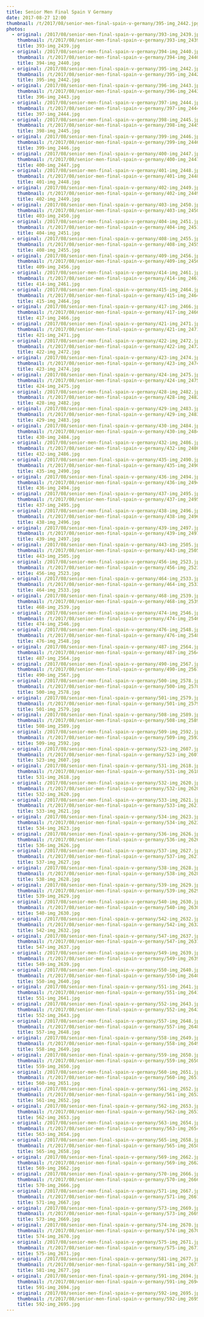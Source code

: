 ```yaml
---
title: Senior Men Final Spain V Germany
date: 2017-08-27 12:00
thumbnail: /t/2017/08/senior-men-final-spain-v-germany/395-img_2442.jpg
photos:
  - original: /2017/08/senior-men-final-spain-v-germany/393-img_2439.jpg
    thumbnail: /t/2017/08/senior-men-final-spain-v-germany/393-img_2439.jpg
    title: 393-img_2439.jpg
  - original: /2017/08/senior-men-final-spain-v-germany/394-img_2440.jpg
    thumbnail: /t/2017/08/senior-men-final-spain-v-germany/394-img_2440.jpg
    title: 394-img_2440.jpg
  - original: /2017/08/senior-men-final-spain-v-germany/395-img_2442.jpg
    thumbnail: /t/2017/08/senior-men-final-spain-v-germany/395-img_2442.jpg
    title: 395-img_2442.jpg
  - original: /2017/08/senior-men-final-spain-v-germany/396-img_2443.jpg
    thumbnail: /t/2017/08/senior-men-final-spain-v-germany/396-img_2443.jpg
    title: 396-img_2443.jpg
  - original: /2017/08/senior-men-final-spain-v-germany/397-img_2444.jpg
    thumbnail: /t/2017/08/senior-men-final-spain-v-germany/397-img_2444.jpg
    title: 397-img_2444.jpg
  - original: /2017/08/senior-men-final-spain-v-germany/398-img_2445.jpg
    thumbnail: /t/2017/08/senior-men-final-spain-v-germany/398-img_2445.jpg
    title: 398-img_2445.jpg
  - original: /2017/08/senior-men-final-spain-v-germany/399-img_2446.jpg
    thumbnail: /t/2017/08/senior-men-final-spain-v-germany/399-img_2446.jpg
    title: 399-img_2446.jpg
  - original: /2017/08/senior-men-final-spain-v-germany/400-img_2447.jpg
    thumbnail: /t/2017/08/senior-men-final-spain-v-germany/400-img_2447.jpg
    title: 400-img_2447.jpg
  - original: /2017/08/senior-men-final-spain-v-germany/401-img_2448.jpg
    thumbnail: /t/2017/08/senior-men-final-spain-v-germany/401-img_2448.jpg
    title: 401-img_2448.jpg
  - original: /2017/08/senior-men-final-spain-v-germany/402-img_2449.jpg
    thumbnail: /t/2017/08/senior-men-final-spain-v-germany/402-img_2449.jpg
    title: 402-img_2449.jpg
  - original: /2017/08/senior-men-final-spain-v-germany/403-img_2450.jpg
    thumbnail: /t/2017/08/senior-men-final-spain-v-germany/403-img_2450.jpg
    title: 403-img_2450.jpg
  - original: /2017/08/senior-men-final-spain-v-germany/404-img_2451.jpg
    thumbnail: /t/2017/08/senior-men-final-spain-v-germany/404-img_2451.jpg
    title: 404-img_2451.jpg
  - original: /2017/08/senior-men-final-spain-v-germany/408-img_2455.jpg
    thumbnail: /t/2017/08/senior-men-final-spain-v-germany/408-img_2455.jpg
    title: 408-img_2455.jpg
  - original: /2017/08/senior-men-final-spain-v-germany/409-img_2456.jpg
    thumbnail: /t/2017/08/senior-men-final-spain-v-germany/409-img_2456.jpg
    title: 409-img_2456.jpg
  - original: /2017/08/senior-men-final-spain-v-germany/414-img_2461.jpg
    thumbnail: /t/2017/08/senior-men-final-spain-v-germany/414-img_2461.jpg
    title: 414-img_2461.jpg
  - original: /2017/08/senior-men-final-spain-v-germany/415-img_2464.jpg
    thumbnail: /t/2017/08/senior-men-final-spain-v-germany/415-img_2464.jpg
    title: 415-img_2464.jpg
  - original: /2017/08/senior-men-final-spain-v-germany/417-img_2466.jpg
    thumbnail: /t/2017/08/senior-men-final-spain-v-germany/417-img_2466.jpg
    title: 417-img_2466.jpg
  - original: /2017/08/senior-men-final-spain-v-germany/421-img_2471.jpg
    thumbnail: /t/2017/08/senior-men-final-spain-v-germany/421-img_2471.jpg
    title: 421-img_2471.jpg
  - original: /2017/08/senior-men-final-spain-v-germany/422-img_2472.jpg
    thumbnail: /t/2017/08/senior-men-final-spain-v-germany/422-img_2472.jpg
    title: 422-img_2472.jpg
  - original: /2017/08/senior-men-final-spain-v-germany/423-img_2474.jpg
    thumbnail: /t/2017/08/senior-men-final-spain-v-germany/423-img_2474.jpg
    title: 423-img_2474.jpg
  - original: /2017/08/senior-men-final-spain-v-germany/424-img_2475.jpg
    thumbnail: /t/2017/08/senior-men-final-spain-v-germany/424-img_2475.jpg
    title: 424-img_2475.jpg
  - original: /2017/08/senior-men-final-spain-v-germany/428-img_2482.jpg
    thumbnail: /t/2017/08/senior-men-final-spain-v-germany/428-img_2482.jpg
    title: 428-img_2482.jpg
  - original: /2017/08/senior-men-final-spain-v-germany/429-img_2483.jpg
    thumbnail: /t/2017/08/senior-men-final-spain-v-germany/429-img_2483.jpg
    title: 429-img_2483.jpg
  - original: /2017/08/senior-men-final-spain-v-germany/430-img_2484.jpg
    thumbnail: /t/2017/08/senior-men-final-spain-v-germany/430-img_2484.jpg
    title: 430-img_2484.jpg
  - original: /2017/08/senior-men-final-spain-v-germany/432-img_2486.jpg
    thumbnail: /t/2017/08/senior-men-final-spain-v-germany/432-img_2486.jpg
    title: 432-img_2486.jpg
  - original: /2017/08/senior-men-final-spain-v-germany/435-img_2490.jpg
    thumbnail: /t/2017/08/senior-men-final-spain-v-germany/435-img_2490.jpg
    title: 435-img_2490.jpg
  - original: /2017/08/senior-men-final-spain-v-germany/436-img_2494.jpg
    thumbnail: /t/2017/08/senior-men-final-spain-v-germany/436-img_2494.jpg
    title: 436-img_2494.jpg
  - original: /2017/08/senior-men-final-spain-v-germany/437-img_2495.jpg
    thumbnail: /t/2017/08/senior-men-final-spain-v-germany/437-img_2495.jpg
    title: 437-img_2495.jpg
  - original: /2017/08/senior-men-final-spain-v-germany/438-img_2496.jpg
    thumbnail: /t/2017/08/senior-men-final-spain-v-germany/438-img_2496.jpg
    title: 438-img_2496.jpg
  - original: /2017/08/senior-men-final-spain-v-germany/439-img_2497.jpg
    thumbnail: /t/2017/08/senior-men-final-spain-v-germany/439-img_2497.jpg
    title: 439-img_2497.jpg
  - original: /2017/08/senior-men-final-spain-v-germany/443-img_2505.jpg
    thumbnail: /t/2017/08/senior-men-final-spain-v-germany/443-img_2505.jpg
    title: 443-img_2505.jpg
  - original: /2017/08/senior-men-final-spain-v-germany/456-img_2523.jpg
    thumbnail: /t/2017/08/senior-men-final-spain-v-germany/456-img_2523.jpg
    title: 456-img_2523.jpg
  - original: /2017/08/senior-men-final-spain-v-germany/464-img_2533.jpg
    thumbnail: /t/2017/08/senior-men-final-spain-v-germany/464-img_2533.jpg
    title: 464-img_2533.jpg
  - original: /2017/08/senior-men-final-spain-v-germany/468-img_2539.jpg
    thumbnail: /t/2017/08/senior-men-final-spain-v-germany/468-img_2539.jpg
    title: 468-img_2539.jpg
  - original: /2017/08/senior-men-final-spain-v-germany/474-img_2546.jpg
    thumbnail: /t/2017/08/senior-men-final-spain-v-germany/474-img_2546.jpg
    title: 474-img_2546.jpg
  - original: /2017/08/senior-men-final-spain-v-germany/476-img_2548.jpg
    thumbnail: /t/2017/08/senior-men-final-spain-v-germany/476-img_2548.jpg
    title: 476-img_2548.jpg
  - original: /2017/08/senior-men-final-spain-v-germany/487-img_2564.jpg
    thumbnail: /t/2017/08/senior-men-final-spain-v-germany/487-img_2564.jpg
    title: 487-img_2564.jpg
  - original: /2017/08/senior-men-final-spain-v-germany/490-img_2567.jpg
    thumbnail: /t/2017/08/senior-men-final-spain-v-germany/490-img_2567.jpg
    title: 490-img_2567.jpg
  - original: /2017/08/senior-men-final-spain-v-germany/500-img_2578.jpg
    thumbnail: /t/2017/08/senior-men-final-spain-v-germany/500-img_2578.jpg
    title: 500-img_2578.jpg
  - original: /2017/08/senior-men-final-spain-v-germany/501-img_2579.jpg
    thumbnail: /t/2017/08/senior-men-final-spain-v-germany/501-img_2579.jpg
    title: 501-img_2579.jpg
  - original: /2017/08/senior-men-final-spain-v-germany/508-img_2589.jpg
    thumbnail: /t/2017/08/senior-men-final-spain-v-germany/508-img_2589.jpg
    title: 508-img_2589.jpg
  - original: /2017/08/senior-men-final-spain-v-germany/509-img_2592.jpg
    thumbnail: /t/2017/08/senior-men-final-spain-v-germany/509-img_2592.jpg
    title: 509-img_2592.jpg
  - original: /2017/08/senior-men-final-spain-v-germany/523-img_2607.jpg
    thumbnail: /t/2017/08/senior-men-final-spain-v-germany/523-img_2607.jpg
    title: 523-img_2607.jpg
  - original: /2017/08/senior-men-final-spain-v-germany/531-img_2618.jpg
    thumbnail: /t/2017/08/senior-men-final-spain-v-germany/531-img_2618.jpg
    title: 531-img_2618.jpg
  - original: /2017/08/senior-men-final-spain-v-germany/532-img_2620.jpg
    thumbnail: /t/2017/08/senior-men-final-spain-v-germany/532-img_2620.jpg
    title: 532-img_2620.jpg
  - original: /2017/08/senior-men-final-spain-v-germany/533-img_2621.jpg
    thumbnail: /t/2017/08/senior-men-final-spain-v-germany/533-img_2621.jpg
    title: 533-img_2621.jpg
  - original: /2017/08/senior-men-final-spain-v-germany/534-img_2623.jpg
    thumbnail: /t/2017/08/senior-men-final-spain-v-germany/534-img_2623.jpg
    title: 534-img_2623.jpg
  - original: /2017/08/senior-men-final-spain-v-germany/536-img_2626.jpg
    thumbnail: /t/2017/08/senior-men-final-spain-v-germany/536-img_2626.jpg
    title: 536-img_2626.jpg
  - original: /2017/08/senior-men-final-spain-v-germany/537-img_2627.jpg
    thumbnail: /t/2017/08/senior-men-final-spain-v-germany/537-img_2627.jpg
    title: 537-img_2627.jpg
  - original: /2017/08/senior-men-final-spain-v-germany/538-img_2628.jpg
    thumbnail: /t/2017/08/senior-men-final-spain-v-germany/538-img_2628.jpg
    title: 538-img_2628.jpg
  - original: /2017/08/senior-men-final-spain-v-germany/539-img_2629.jpg
    thumbnail: /t/2017/08/senior-men-final-spain-v-germany/539-img_2629.jpg
    title: 539-img_2629.jpg
  - original: /2017/08/senior-men-final-spain-v-germany/540-img_2630.jpg
    thumbnail: /t/2017/08/senior-men-final-spain-v-germany/540-img_2630.jpg
    title: 540-img_2630.jpg
  - original: /2017/08/senior-men-final-spain-v-germany/542-img_2632.jpg
    thumbnail: /t/2017/08/senior-men-final-spain-v-germany/542-img_2632.jpg
    title: 542-img_2632.jpg
  - original: /2017/08/senior-men-final-spain-v-germany/547-img_2637.jpg
    thumbnail: /t/2017/08/senior-men-final-spain-v-germany/547-img_2637.jpg
    title: 547-img_2637.jpg
  - original: /2017/08/senior-men-final-spain-v-germany/549-img_2639.jpg
    thumbnail: /t/2017/08/senior-men-final-spain-v-germany/549-img_2639.jpg
    title: 549-img_2639.jpg
  - original: /2017/08/senior-men-final-spain-v-germany/550-img_2640.jpg
    thumbnail: /t/2017/08/senior-men-final-spain-v-germany/550-img_2640.jpg
    title: 550-img_2640.jpg
  - original: /2017/08/senior-men-final-spain-v-germany/551-img_2641.jpg
    thumbnail: /t/2017/08/senior-men-final-spain-v-germany/551-img_2641.jpg
    title: 551-img_2641.jpg
  - original: /2017/08/senior-men-final-spain-v-germany/552-img_2643.jpg
    thumbnail: /t/2017/08/senior-men-final-spain-v-germany/552-img_2643.jpg
    title: 552-img_2643.jpg
  - original: /2017/08/senior-men-final-spain-v-germany/557-img_2648.jpg
    thumbnail: /t/2017/08/senior-men-final-spain-v-germany/557-img_2648.jpg
    title: 557-img_2648.jpg
  - original: /2017/08/senior-men-final-spain-v-germany/558-img_2649.jpg
    thumbnail: /t/2017/08/senior-men-final-spain-v-germany/558-img_2649.jpg
    title: 558-img_2649.jpg
  - original: /2017/08/senior-men-final-spain-v-germany/559-img_2650.jpg
    thumbnail: /t/2017/08/senior-men-final-spain-v-germany/559-img_2650.jpg
    title: 559-img_2650.jpg
  - original: /2017/08/senior-men-final-spain-v-germany/560-img_2651.jpg
    thumbnail: /t/2017/08/senior-men-final-spain-v-germany/560-img_2651.jpg
    title: 560-img_2651.jpg
  - original: /2017/08/senior-men-final-spain-v-germany/561-img_2652.jpg
    thumbnail: /t/2017/08/senior-men-final-spain-v-germany/561-img_2652.jpg
    title: 561-img_2652.jpg
  - original: /2017/08/senior-men-final-spain-v-germany/562-img_2653.jpg
    thumbnail: /t/2017/08/senior-men-final-spain-v-germany/562-img_2653.jpg
    title: 562-img_2653.jpg
  - original: /2017/08/senior-men-final-spain-v-germany/563-img_2654.jpg
    thumbnail: /t/2017/08/senior-men-final-spain-v-germany/563-img_2654.jpg
    title: 563-img_2654.jpg
  - original: /2017/08/senior-men-final-spain-v-germany/565-img_2658.jpg
    thumbnail: /t/2017/08/senior-men-final-spain-v-germany/565-img_2658.jpg
    title: 565-img_2658.jpg
  - original: /2017/08/senior-men-final-spain-v-germany/569-img_2662.jpg
    thumbnail: /t/2017/08/senior-men-final-spain-v-germany/569-img_2662.jpg
    title: 569-img_2662.jpg
  - original: /2017/08/senior-men-final-spain-v-germany/570-img_2666.jpg
    thumbnail: /t/2017/08/senior-men-final-spain-v-germany/570-img_2666.jpg
    title: 570-img_2666.jpg
  - original: /2017/08/senior-men-final-spain-v-germany/571-img_2667.jpg
    thumbnail: /t/2017/08/senior-men-final-spain-v-germany/571-img_2667.jpg
    title: 571-img_2667.jpg
  - original: /2017/08/senior-men-final-spain-v-germany/573-img_2669.jpg
    thumbnail: /t/2017/08/senior-men-final-spain-v-germany/573-img_2669.jpg
    title: 573-img_2669.jpg
  - original: /2017/08/senior-men-final-spain-v-germany/574-img_2670.jpg
    thumbnail: /t/2017/08/senior-men-final-spain-v-germany/574-img_2670.jpg
    title: 574-img_2670.jpg
  - original: /2017/08/senior-men-final-spain-v-germany/575-img_2671.jpg
    thumbnail: /t/2017/08/senior-men-final-spain-v-germany/575-img_2671.jpg
    title: 575-img_2671.jpg
  - original: /2017/08/senior-men-final-spain-v-germany/581-img_2677.jpg
    thumbnail: /t/2017/08/senior-men-final-spain-v-germany/581-img_2677.jpg
    title: 581-img_2677.jpg
  - original: /2017/08/senior-men-final-spain-v-germany/591-img_2694.jpg
    thumbnail: /t/2017/08/senior-men-final-spain-v-germany/591-img_2694.jpg
    title: 591-img_2694.jpg
  - original: /2017/08/senior-men-final-spain-v-germany/592-img_2695.jpg
    thumbnail: /t/2017/08/senior-men-final-spain-v-germany/592-img_2695.jpg
    title: 592-img_2695.jpg
---
```

